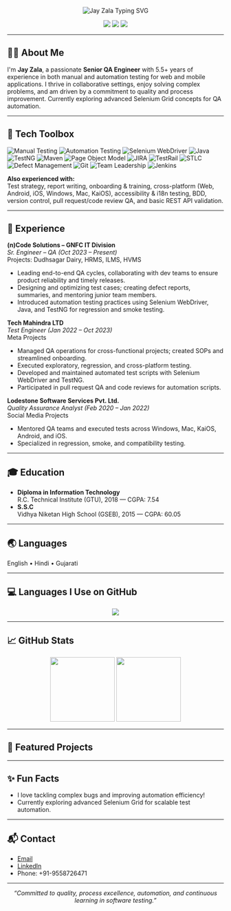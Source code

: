 <!-- Banner (optional): You can create a banner at https://readme-typing-svg.demolab.com -->
<p align="center">
  <img src="https://readme-typing-svg.demolab.com?font=Fira+Code&size=28&pause=1000&color=0079FF&width=600&lines=Hi%2C+I'm+Jay+Zala!;Senior+QA+Engineer+%7C+Test+Automation+Enthusiast;Delivering+Quality+Software+Every+Day" alt="Jay Zala Typing SVG" />
</p>

<p align="center">
  <a href="mailto:Zjaykumar0@gmail.com"><img src="https://img.shields.io/badge/Email-0079FF?style=for-the-badge&logo=gmail&logoColor=white"/></a>
  <a href="https://www.linkedin.com/in/jayzala05/" target="_blank"><img src="https://img.shields.io/badge/LinkedIn-0079FF?style=for-the-badge&logo=linkedin&logoColor=white"/></a>
  <img src="https://img.shields.io/badge/Location-India-0079FF?style=for-the-badge"/>
</p>

---

## 👨‍💻 About Me

I'm **Jay Zala**, a passionate **Senior QA Engineer** with 5.5+ years of experience in both manual and automation testing for web and mobile applications. I thrive in collaborative settings, enjoy solving complex problems, and am driven by a commitment to quality and process improvement. Currently exploring advanced Selenium Grid concepts for QA automation.

---

## 🚀 Tech Toolbox

![Manual Testing](https://img.shields.io/badge/Manual%20Testing-blue?style=flat-square)
![Automation Testing](https://img.shields.io/badge/Automation%20Testing-green?style=flat-square)
![Selenium WebDriver](https://img.shields.io/badge/Selenium%20WebDriver-43B02A?style=flat-square&logo=selenium)
![Java](https://img.shields.io/badge/Java-007396?style=flat-square&logo=java)
![TestNG](https://img.shields.io/badge/TestNG-EF3C34?style=flat-square)
![Maven](https://img.shields.io/badge/Maven-1565C0?style=flat-square&logo=apachemaven)
![Page Object Model](https://img.shields.io/badge/Page%20Object%20Model-0052CC?style=flat-square)
![JIRA](https://img.shields.io/badge/JIRA-0052CC?style=flat-square&logo=jira)
![TestRail](https://img.shields.io/badge/TestRail-5B9BD5?style=flat-square)
![STLC](https://img.shields.io/badge/STLC-006666?style=flat-square)
![Defect Management](https://img.shields.io/badge/Defect%20Management-blue?style=flat-square)
![Git](https://img.shields.io/badge/Git-F05032?style=flat-square&logo=git)
![Team Leadership](https://img.shields.io/badge/Team%20Leadership-blue?style=flat-square)
![Jenkins](https://img.shields.io/badge/Jenkins-D24939?style=flat-square&logo=jenkins)

**Also experienced with:**  
Test strategy, report writing, onboarding & training, cross-platform (Web, Android, iOS, Windows, Mac, KaiOS), accessibility & i18n testing, BDD, version control, pull request/code review QA, and basic REST API validation.

---

## 💼 Experience

**(n)Code Solutions – GNFC IT Division**  
*Sr. Engineer – QA (Oct 2023 – Present)*  
Projects: Dudhsagar Dairy, HRMS, ILMS, HVMS  
- Leading end-to-end QA cycles, collaborating with dev teams to ensure product reliability and timely releases.
- Designing and optimizing test cases; creating defect reports, summaries, and mentoring junior team members.
- Introduced automation testing practices using Selenium WebDriver, Java, and TestNG for regression and smoke testing.

**Tech Mahindra LTD**  
*Test Engineer (Jan 2022 – Oct 2023)*  
Meta Projects  
- Managed QA operations for cross-functional projects; created SOPs and streamlined onboarding.
- Executed exploratory, regression, and cross-platform testing.
- Developed and maintained automated test scripts with Selenium WebDriver and TestNG.
- Participated in pull request QA and code reviews for automation scripts.

**Lodestone Software Services Pvt. Ltd.**  
*Quality Assurance Analyst (Feb 2020 – Jan 2022)*  
Social Media Projects  
- Mentored QA teams and executed tests across Windows, Mac, KaiOS, Android, and iOS.
- Specialized in regression, smoke, and compatibility testing.

---

## 🎓 Education

- **Diploma in Information Technology**  
  R.C. Technical Institute (GTU), 2018 — CGPA: 7.54
- **S.S.C**  
  Vidhya Niketan High School (GSEB), 2015 — CGPA: 60.05

---

## 🌏 Languages

English • Hindi • Gujarati

---

## 💻 Languages I Use on GitHub

<!--
This section auto-updates to show your most used programming languages on GitHub.
-->
<p align="center">
  <img src="https://github-readme-stats.vercel.app/api/top-langs/?username=Jayzala0&layout=compact&theme=radical&hide=html" />
</p>

---

## 📈 GitHub Stats

<p align="center">
  <img src="https://github-readme-stats.vercel.app/api?username=Jayzala0&show_icons=true&theme=radical" height="150" />
  <img src="https://streak-stats.demolab.com?user=Jayzala0&theme=radical&hide_border=true" height="150" />
</p>

---

## 📌 Featured Projects

<p>
  <a href/></a>
  <!-- Add more featured projects here -->
</p>

---

## ✨ Fun Facts

- I love tackling complex bugs and improving automation efficiency!
- Currently exploring advanced Selenium Grid for scalable test automation.

---

## 📬 Contact

- [Email](mailto:Zjaykumar0@gmail.com)
- [LinkedIn](https://www.linkedin.com/in/jayzala05/)
- Phone: +91-9558726471

---

<p align="center">
  <em>“Committed to quality, process excellence, automation, and continuous learning in software testing.”</em>
</p>
